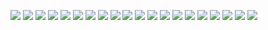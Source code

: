 ![](../images/080.png)
![](../images/081.png)
![](../images/082.png)
![](../images/083.png)
![](../images/084.png)
![](../images/085.png)
![](../images/086.png)
![](../images/087.png)
![](../images/088.png)
![](../images/089.png)
![](../images/090.png)
![](../images/091.png)
![](../images/092.png)
![](../images/093.png)
![](../images/094.png)
![](../images/095.png)
![](../images/096.png)
![](../images/097.png)
![](../images/098.png)
![](../images/099.png)